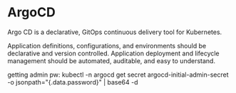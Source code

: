 # ArgoCD
Argo CD is a declarative, GitOps continuous delivery tool for Kubernetes.

Application definitions, configurations, and environments should be declarative and version controlled. Application deployment and lifecycle management should be automated, auditable, and easy to understand.

getting admin pw:
kubectl -n argocd get secret argocd-initial-admin-secret -o jsonpath="{.data.password}" | base64 -d
